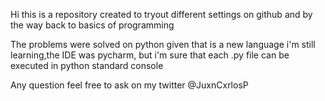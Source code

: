 Hi this is a repository created to tryout different settings on github and by the way back to basics of programming 

The problems were solved on python given that is a new language i'm still learning,the IDE was pycharm, but i'm sure that each .py file can be executed in python standard console

Any question feel free to ask on my twitter @JuxnCxrlosP
